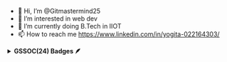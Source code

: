 - 👋 Hi, I’m @Gitmastermind25
- 👀 I’m interested in web dev 
- 🌱 I’m currently doing B.Tech in IIOT
- 📫 How to reach me https://www.linkedin.com/in/yogita-022164303/
<!---
Gitmastermind25/Gitmastermind25 is a ✨ special ✨ repository because its `README.md` (this file) appears on your GitHub profile.
You can click the Preview link to take a look at your changes.
--->
<details>	
 <summary><b>GSSOC(24) Badges 🪶</b></summary><br>
<div style='display:flex; align-items:center; gap: 10px;' align='center'><a href="https://gssoc.girlscript.tech/leaderboard">
<img src="https://raw.githubusercontent.com/GSSoC24/Postman-Challenge/main/docs/assets/Postman%20White.png" width="100px" height="100px" />
</div>
</details>
